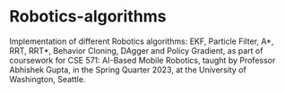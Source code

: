 # Robotics-algorithms
Implementation of different Robotics algorithms: EKF, Particle Filter, A*, RRT, RRT*, Behavior Cloning, DAgger and Policy Gradient, as part of coursework for CSE 571: AI-Based Mobile Robotics, taught by Professor Abhishek Gupta, in the Spring Quarter 2023, at the University of Washington, Seattle. 

